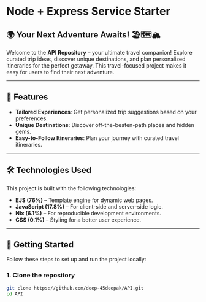 # Node + Express Service Starter

## 🌍 Your Next Adventure Awaits! 🏖️🗺️🏔️

Welcome to the **API Repository** – your ultimate travel companion! Explore curated trip ideas, discover unique destinations, and plan personalized itineraries for the perfect getaway. This travel-focused project makes it easy for users to find their next adventure.

---

## 🌟 Features

- **Tailored Experiences**: Get personalized trip suggestions based on your preferences.
- **Unique Destinations**: Discover off-the-beaten-path places and hidden gems.
- **Easy-to-Follow Itineraries**: Plan your journey with curated travel itineraries.

---

## 🛠️ Technologies Used

This project is built with the following technologies:

- **EJS (76%)** – Template engine for dynamic web pages.
- **JavaScript (17.8%)** – For client-side and server-side logic.
- **Nix (6.1%)** – For reproducible development environments.
- **CSS (0.1%)** – Styling for a better user experience.

---

## 🚀 Getting Started

Follow these steps to set up and run the project locally:

### 1. Clone the repository
```bash
git clone https://github.com/deep-45deepak/API.git
cd API
